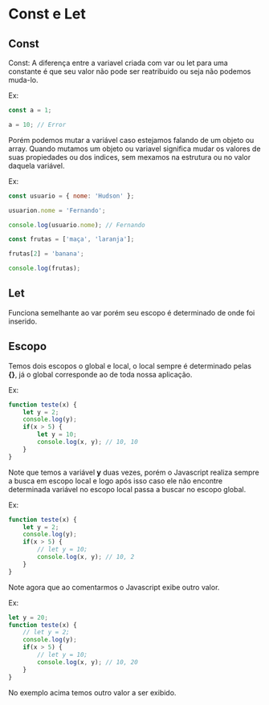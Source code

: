 # Const e Let

## Const
Const: A diferença entre a variavel criada com var ou let para uma constante é que seu valor não pode ser reatribuido ou seja não podemos muda-lo.

Ex:
```javascript
const a = 1;

a = 10; // Error
```

Porém podemos mutar a variável caso estejamos falando de um objeto ou array. Quando mutamos um objeto ou variavel significa mudar os valores de suas propiedades ou dos indices, sem mexamos na estrutura ou no valor daquela variável.

Ex:
```javascript
const usuario = { nome: 'Hudson' };

usuarion.nome = 'Fernando';

console.log(usuario.nome); // Fernando

const frutas = ['maça', 'laranja'];

frutas[2] = 'banana';

console.log(frutas);
```

## Let
Funciona semelhante ao var porém seu escopo é determinado de onde foi inserido.

## Escopo
Temos dois escopos o global e local, o local sempre é determinado pelas **{}**, já o global corresponde ao de toda nossa aplicação.

Ex:
```javascript
function teste(x) {
    let y = 2;
    console.log(y);
    if(x > 5) {
        let y = 10;
        console.log(x, y); // 10, 10
    }
}
```

Note que temos a variável **y** duas vezes, porém o Javascript realiza sempre a busca em escopo local e logo após isso caso ele não encontre determinada variável no escopo local passa a buscar no escopo global.

Ex:
```javascript
function teste(x) {
    let y = 2;
    console.log(y);
    if(x > 5) {
        // let y = 10;
        console.log(x, y); // 10, 2
    }
}
```

Note agora que ao comentarmos o Javascript exibe outro valor.

Ex:
```javascript
let y = 20;
function teste(x) {
    // let y = 2;
    console.log(y);
    if(x > 5) {
        // let y = 10;
        console.log(x, y); // 10, 20
    }
}
```

No exemplo acima temos outro valor a ser exibido.
